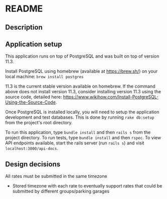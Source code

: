 # README
## Description


## Application setup
This application runs on top of PostgreSQL and was built on top of version 11.3. 

Install PostgreSQL using homebrew (available at https://brew.sh/) on your local machine:
`brew install postgres`

11.3 is the current stable version available on homebrew. If the command above does not install version 11.3, consider installing version 11.3 using the source code, detailed here: https://www.wikihow.com/Install-PostgreSQL-Using-the-Source-Code.

Once PostgreSQL is installed locally, you will need to setup the application development and test databases. This is done by running `rake db:setup` from the project's root directory. 

To run this application, type `bundle install` and then `rails s` from the project directory. 
To run tests, type `bundle install` and then `rspec`.
To view API endpoints available, start the rails server (run `rails s`) and visit `localhost:3000/api-docs`.

## Design decisions
All rates must be submitted in the same timezone
- Stored timezone with each rate to eventually support rates that could be submitted by different groups/parking garages
